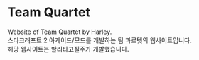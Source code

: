 # Team Quartet
Website of Team Quartet by Harley.<br>
스타크래프트 2 아케이드/모드를 개발하는 팀 콰르텟의 웹사이트입니다.<br>
해당 웹사이트는 할리타고질주가 개발했습니다.
